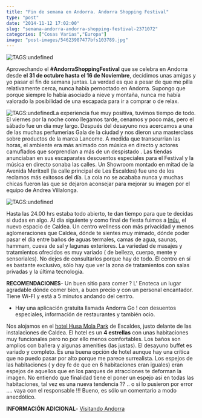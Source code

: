 ```yaml
---
title: "Fin de semana en Andorra. Andorra Shopping Festival"
type: "post"
date: "2014-11-12 17:02:00"
slug: "semana-andorra-andorra-shopping-festival-2371072"
categories: ["Cosas Varias","Europa"]
image: "post-images/54623987477bfs103789.jpg"
---
```


![ TAGS:undefined](post-images/54623987477bfs103789.jpg)  
  
Aprovechando el **\#AndorraShoppingFestival** que se celebra en Andorra desde **el 31 de octubre hasta el 16 de Noviembre**, decidimos unas amigas y yo pasar el fin de semana juntas. La verdad es que a pesar de que me pilla relativamente cerca, nunca había pernoctado en Andorra. Supongo que porque siempre lo había asociado a nieve y montaña, nunca me había valorado la posibilidad de una escapada para ir a comprar o de relax.  
  
![ TAGS:undefined](post-images/54637894c3d66s41089.jpg)La experiencia fue muy positiva, tuvimos tiempo de todo. El viernes por la noche como llegamos tarde, cenamos y poco más, pero el sábado fue un día muy largo. Después del desayuno nos acercamos a una de las muchas perfumerias Gala de la ciudad y nos dieron una masterclass sobre productos de la marca Lancome. A medida que transcurrian las horas, el ambiente era más animado con música en directo y actores camuflados que sorprendian a más de un despistado . Las tiendas anunciaban en sus escaparates descuentos especiales para el Festival y la música en directo sonaba las calles. Un Showroom montado en mitad de la Avenida Meritxell (la calle principal de Les Escaldes) fue uno de los reclamos más exitosos del día. La cola no se acababa nunca y muchas chicas fueron las que se dejaron aconsejar para mejorar su imagen por el equipo de Andrea Villalonga.  
  
![ TAGS:undefined](post-images/546378e601889s892742.jpg "inúu ")  
  
Hasta las 24.00 hrs estaba todo abierto, te dan tiempo para que te decidas si dudas en algo. Al día siguiente y como final de fiesta fuimos a [Inúu](http://www.inuu.com/), el nuevo espacio de Caldea. Un centro wellness con más privacidad y menos aglomeraciones que Caldea, dónde te sientes muy mimado, dónde poder pasar el día entre baños de aguas termales, camas de agua, saunas, hammam, cueva de sal y lagunas exteriores. La variedad de masajes y tratamientos ofrecidos es muy variado ( de belleza, cuerpo, mente y sensoriales). No dejes de consultarlos porque hay de todo. El centro en sí es bastante exclusivo, sólo hay que ver la zona de tratamientos con salas privadas y la última tecnología.  
  
**RECOMENDACIONES**- Un buen sitio para comer ? L' Enoteca un lugar agradable dónde comer bien, a buen precio y con un personal encantador. Tiene Wi-FI y está a 5 minutos andando del centro.
- Hay una aplicación gratuita llamada Andorra Go ! con desuentos especiales, información de restaurantes y también ocio.

Nos alojamos en el [hotel Husa Mola Park](http://www.booking.com/hotel/ad/mola-park-atiram.html?aid=1294466&no_rooms=1&group_adults=1) de Escaldes, justo delante de las instalaciones de Caldea. El hotel es un **4 estrellas** con unas habitaciones muy funcionales pero no por ello menos comfortables. Los baños son amplios con bañera y algunas amenities (las justas). El desayuno buffet es variado y completo. Es una buena opción de hotel aunque hay una crítica que no puedo pasar por alto porque me parece surrealista. Los espejos de las habitaciones ( y doy fe de que en 6 habitaciones eran iguales) eran espejos de aquellos que en los parques de atracciones te deforman la imagen. No entiendo que finalidad tiene el poner un espejo así en todas las habitaciones, tal vez es una nueva tendencia ?? .. o si lo pusieron por error .... vaya con el responsable !!! Bueno, es sólo un comentario a modo anecdótico.  
  
**INFORMACIÓN ADICIONAL**- [Visitando Andorra](http://visitandorra.com/es/home/)